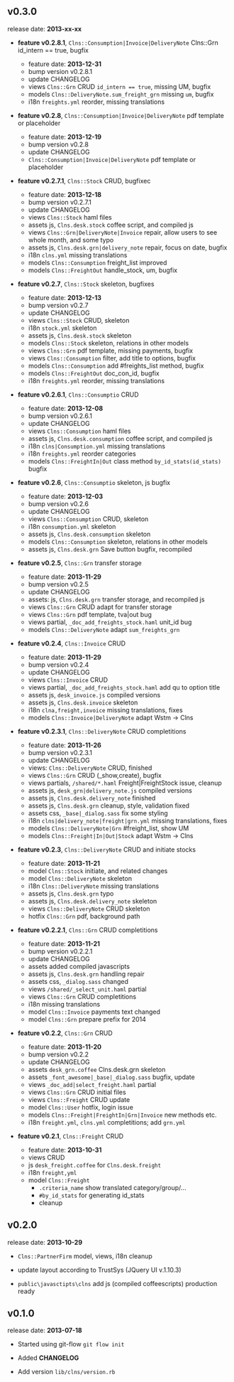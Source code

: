 ## v0.3.0

release date: **2013-xx-xx**

* **feature v0.2.8.1**, `Clns::Consumption|Invoice|DeliveryNote` Clns::Grn id_intern == true, bugfix
   - feature date: **2013-12-31**
   - bump version v0.2.8.1
   - update CHANGELOG
   - views `Clns::Grn` CRUD `id_intern == true`, missing UM, bugfix
   - models `Clns::DeliveryNote.sum_freight_grn` missing `um`, bugfix
   - i18n `freights.yml` reorder, missing translations

* **feature v0.2.8**, `Clns::Consumption|Invoice|DeliveryNote` pdf template or placeholder
   - feature date: **2013-12-19**
   - bump version v0.2.8
   - update CHANGELOG
   - `Clns::Consumption|Invoice|DeliveryNote` pdf template or placeholder

* **feature v0.2.7.1**, `Clns::Stock` CRUD, bugfixec
   - feature date: **2013-12-18**
   - bump version v0.2.7.1
   - update CHANGELOG
   - views `Clns::Stock` haml files
   - assets js, `Clns.desk.stock` coffee script, and compiled js
   - views `Clns::Grn|DeliveryNote|Invoice` repair, allow users to see whole month, and some typo
   - assets js, `Clns.desk.grn|delivery_note` repair, focus on date, bugfix
   - i18n `clns.yml` missing translations
   - models `Clns::Consumption` freight_list improved
   - models `Clns::FreightOut` handle_stock, um, bugfix

* **feature v0.2.7**, `Clns::Stock` skeleton, bugfixes
   - feature date: **2013-12-13**
   - bump version v0.2.7
   - update CHANGELOG
   - views `Clns::Stock` CRUD, skeleton
   - i18n `stock.yml` skeleton
   - assets js, `Clns.desk.stock` skeleton
   - models `Clns::Stock` skeleton, relations in other models
   - views `Clns::Grn` pdf template, missing payments, bugfix
   - views `Clns::Consumption` filter, add title to options, bugfix
   - models `Clns::Consumption` add #freights_list method, bugfix
   - models `Clns::FreightOut` doc_con_id, bugfix
   - i18n `freights.yml` reorder, missing translations

* **feature v0.2.6.1**, `Clns::Consumptio` CRUD
   - feature date: **2013-12-08**
   - bump version v0.2.6.1
   - update CHANGELOG
   - views `Clns::Consumption` haml files
   - assets js, `Clns.desk.consumption` coffee script, and compiled js
   - i18n `clns|Consumption.yml` missing translations
   - i18n `freights.yml` reorder categories
   - models `Clns::FreightIn|Out` class method `by_id_stats(id_stats)` bugfix

* **feature v0.2.6**, `Clns::Consumptio` skeleton, js bugfix
   - feature date: **2013-12-03**
   - bump version v0.2.6
   - update CHANGELOG
   - views `Clns::Consumption` CRUD, skeleton
   - i18n `consumption.yml` skeleton
   - assets js, `Clns.desk.consumption` skeleton
   - models `Clns::Consumption` skeleton, relations in other models
   - assets js, `Clns.desk.grn` Save button bugfix, recompiled

* **feature v0.2.5**, `Clns::Grn` transfer storage
   - feature date: **2013-11-29**
   - bump version v0.2.5
   - update CHANGELOG
   - assets: js, `Clns.desk.grn` transfer storage, and recompiled js
   - views `Clns::Grn` CRUD adapt for transfer storage
   - views `Clns::Grn` pdf template, tva|out bug
   - views partial, `_doc_add_freights_stock.haml` unit_id bug
   - models `Clns::DeliveryNote` adapt `sum_freights_grn` 

* **feature v0.2.4**, `Clns::Invoice` CRUD
   - feature date: **2013-11-29**
   - bump version v0.2.4
   - update CHANGELOG
   - views `Clns::Invoice` CRUD
   - views partial, `_doc_add_freights_stock.haml` add qu to option title
   - assets js, `desk_invoice.js` compiled versions
   - assets js, `Clns.desk.invoice` skeleton
   - i18n `clna,freight,invoice` missing translations, fixes
   - models `Clns::Invoice|DeliveryNote` adapt Wstm -> Clns

* **feature v0.2.3.1**, `Clns::DeliveryNote` CRUD completitions
   - feature date: **2013-11-26**
   - bump version v0.2.3.1
   - update CHANGELOG
   - views: `Clns::DeliveryNote` CRUD, finished
   - views `Clns::Grn` CRUD (_show,create), bugfix
   - views partials, `/shared/*.haml` Freight|FreightStock issue, cleanup
   - assets js, `desk_grn|delivery_note.js` compiled versions
   - assets js, `Clns.desk.delivery_note` finished
   - assets js, `Clns.desk.grn` cleanup, style, validation fixed
   - assets css, `_base|_dialog.sass` fix some styling
   - i18n `clns|delivery_note|freight|grn.yml` missing translations, fixes
   - models `Clns::DeliveryNote|Grn` #freight_list, show UM
   - models `Clns::Freight|In|Out|Stock` adapt Wstm -> Clns

* **feature v0.2.3**, `Clns::DeliveryNote` CRUD and initiate stocks
   - feature date: **2013-11-21**
   - model `Clns::Stock` initiate, and related changes
   - model `Clns::DeliveryNote` skeleton
   - i18n `Clns::DeliveryNote` missing translations
   - assets js, `Clns.desk.grn` typo
   - assets js, `Clns.desk.delivery_note` skeleton
   - views `Clns::DeliveryNote` CRUD skeleton
   - hotfix `Clns::Grn` pdf, background path

* **feature v0.2.2.1**, `Clns::Grn` CRUD completitions
   - feature date: **2013-11-21**
   - bump version v0.2.2.1
   - update CHANGELOG
   - assets added compiled javascripts
   - assets js, `Clns.desk.grn` handling repair
   - assets css, `_dialog.sass` changed
   - views `/shared/_select_unit.haml` partial
   - views `Clns::Grn` CRUD completitions
   - i18n missing translations
   - model `Clns::Invoice` payments text changed
   - model `Clns::Grn` prepare prefix for 2014

* **feature v0.2.2**, `Clns::Grn` CRUD
   - feature date: **2013-11-20**
   - bump version v0.2.2
   - update CHANGELOG
   - assets `desk_grn.coffee` Clns.desk.grn skeleton
   - assets `_font_awesome|_base|_dialog.sass` bugfix, update
   - views `_doc_add|select_freight.haml` partial
   - views `Clns::Grn` CRUD initial files
   - views `Clns::Freight` CRUD update
   - model `Clns::User` hotfix, login issue
   - models `Clns::Freight|FreightIn|Grn|Invoice` new methods etc.
   - i18n `freight.yml`, `clns.yml` completitions; add `grn.yml`

* **feature v0.2.1**, `Clns::Freight` CRUD
  - feature date: **2013-10-31**
  - views CRUD
  - js `desk_freight.coffee` for `Clns.desk.freight`
  - i18n `freight,yml`
  - model `Clns::Freight`
    - `.criteria_name` show translated category/group/...
    - `#by_id_stats` for generating id_stats
    - cleanup

## v0.2.0

release date: **2013-10-29**

* `Clns::PartnerFirm` model, views, i18n cleanup

* update layout according to TrustSys (JQuery UI v.1.10.3)

* `public\javasctipts\clns` add js (compiled coffeescripts) production ready

## v0.1.0

release date: **2013-07-18**

* Started using git-flow `git flow init`

* Added **CHANGELOG**

* Add version `lib/clns/version.rb`
